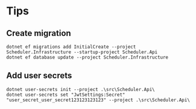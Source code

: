 # Tips

## Create migration

```
dotnet ef migrations add InitialCreate --project Scheduler.Infrastructure --startup-project Scheduler.Api
dotnet ef database update --project Scheduler.Infrastructure
```

## Add user secrets

```
dotnet user-secrets init --project .\src\Scheduler.Api\
dotnet user-secrets set "JwtSettings:Secret" "user_secret_user_secret123123123123" --project .\src\Scheduler.Api\
```